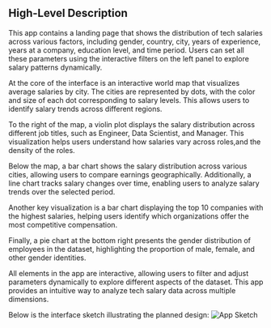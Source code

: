 ## High-Level Description    
This app contains a landing page that shows the distribution of tech salaries across various factors, including gender, country, city, years of experience, years at a company, education level, and time period. Users can set all these parameters using the interactive filters on the left panel to explore salary patterns dynamically.

At the core of the interface is an interactive world map that visualizes average salaries by city. The cities are represented by dots, with the color and size of each dot corresponding to salary levels. This allows users to identify salary trends across different regions.

To the right of the map, a violin plot displays the salary distribution across different job titles, such as Engineer, Data Scientist, and Manager. This visualization helps users understand how salaries vary across roles,and the density of the roles.

Below the map, a bar chart shows the salary distribution across various cities, allowing users to compare earnings geographically. Additionally, a line chart tracks salary changes over time, enabling users to analyze salary trends over the selected period.

Another key visualization is a bar chart displaying the top 10 companies with the highest salaries, helping users identify which organizations offer the most competitive compensation.

Finally, a pie chart at the bottom right presents the gender distribution of employees in the dataset, highlighting the proportion of male, female, and other gender identities.

All elements in the app are interactive, allowing users to filter and adjust parameters dynamically to explore different aspects of the dataset. This app provides an intuitive way to analyze tech salary data across multiple dimensions.

Below is the interface sketch illustrating the planned design:
![App Sketch](sketch.png)